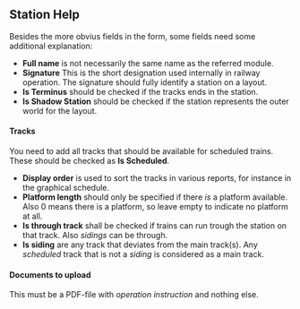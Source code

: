 ﻿## Station Help
Besides the more obvius fields in the form, some fields need some additional explanation:

- **Full name** is not necessarily the same name as the referred module.
- **Signature** This is the short designation used internally in railway operation.
The signature should fully identify a station on a layout.
- **Is Terminus** should be checked if the tracks ends in the station. 
- **Is Shadow Station** should be checked if the station represents the outer world for the layout. 
#### Tracks
You need to add all tracks that should be available for scheduled trains.
These should be checked as **Is Scheduled**.
- **Display order** is used to sort the tracks in various reports, 
for instance in the graphical schedule.
- **Platform length** should only be specified if there *is* a platform
available. Also 0 means there is a platform, so leave empty to indicate no platform at all.
- **Is through track** shall be checked if trains can run trough the 
station on that track. Also *sidings* can be through.
- **Is siding** are any track that deviates from the main track(s).
Any *scheduled* track that is not a *siding* is considered as a main track.

#### Documents to upload
This must be a PDF-file with *operation instruction* and nothing else.

